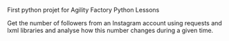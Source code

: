 First python projet for Agility Factory Python Lessons 

Get the number of followers from an Instagram account using requests and lxml libraries and analyse how this number changes during a given time.

 

  
